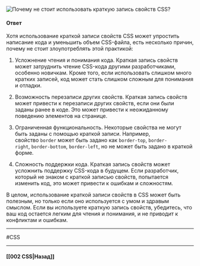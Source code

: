 ![Почему не стоит использовать краткую запись свойств CSS?](https://youtu.be/3NGkctg4lsE?t=404)

#### Ответ

Хотя использование краткой записи свойств CSS может упростить написание кода и уменьшить объем CSS-файла, есть несколько причин, почему не стоит злоупотреблять этой практикой:

1. Усложнение чтения и понимания кода. Краткая запись свойств может затруднить чтение CSS-кода другими разработчиками, особенно новичкам. Кроме того, если использовать слишком много кратких записей, код может стать слишком сложным для понимания и отладки.
    
2. Возможность перезаписи других свойств. Краткая запись свойств может привести к перезаписи других свойств, если они были заданы ранее в коде. Это может привести к неожиданному поведению элементов на странице.
    
3. Ограниченная функциональность. Некоторые свойства не могут быть заданы с помощью краткой записи. Например, свойство `border` может быть задано как `border-top`, `border-right`, `border-bottom`, `border-left`, но не может быть задано в краткой форме.
    
4. Сложность поддержки кода. Краткая запись свойств может усложнить поддержку CSS-кода в будущем. Если разработчик, который не знаком с краткой записью свойств, попытается изменить код, это может привести к ошибкам и сложностям.
    

В целом, использование краткой записи свойств в CSS может быть полезным, но только если оно используется с умом и здравым смыслом. Если вы используете краткую запись свойств, убедитесь, что ваш код остается легким для чтения и понимания, и не приводит к конфликтам и ошибкам.

___
#CSS

___

#### [[002 CSS|Назад]]